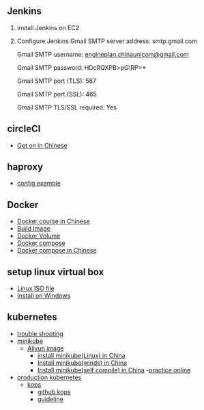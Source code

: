 ## Jenkins
1. install Jenkins on EC2
2. Configure Jenkins
    Gmail SMTP server address: smtp.gmail.com
    
    Gmail SMTP username: engineplan.chinaunicom@gmail.com
    
    Gmail SMTP password: HDcRQXPB>pG\RP=*
    
    Gmail SMTP port (TLS): 587
    
    Gmail SMTP port (SSL): 465
    
    Gmail SMTP TLS/SSL required: Yes
## circleCI
- [Get on in Chinese](https://www.jianshu.com/p/36af6af74dfc)
 ## haproxy
 - [config example](https://github.com/haproxy/haproxy/blob/master/examples/content-sw-sample.cfg)
 ## Docker
 - [Docker course in Chinese](https://www.runoob.com/docker/docker-tutorial.html)
 - [Build Image](https://github.com/docker/labs/blob/master/developer-tools/java/chapters/ch03-build-image.adoc)
 - [Docker Volume](https://www.cnblogs.com/sparkdev/p/8504050.html)
 - [Docker compose](https://docs.docker.com/compose/compose-file/)
 - [Docker compose in Chinese](https://blog.csdn.net/qq_36148847/article/details/79427878)
## setup linux virtual box
- [Linux ISO file](https://www.linuxlookup.com/linux_iso)
- [Install on Windows](https://blog.csdn.net/bruceRong/article/details/84942225)

## kubernetes
- [trouble shooting](https://github.com/kubernetes/kubernetes/issues)
- [minikube](https://kubernetes.io/docs/tutorials/hello-minikube/)
  - [Aliyun image](https://yq.aliyun.com/articles/221687)
    - [install minikube(Linux) in China](https://kofztl.github.io/blog/2018/07/26/Install-Minikube-with-Aliyun-Image.html)
    - [Install minikube(winds) in China](https://www.cnblogs.com/shanyou/p/8503839.html)
    - [Install minikube(self compile) in China](https://blog.csdn.net/qq_26188449/article/details/77543093)
  -[practice online](https://kubernetes.io/zh/docs/tutorials/kubernetes-basics/cluster-interactive/)
- [production kubernetes](https://kubernetes.io/docs/setup/production-environment)
  - [kops](https://kubernetes.io/docs/setup/production-environment/tools/kops/)
    - [github kops](https://github.com/kubernetes/kops)
    - [guideline](https://blog.csdn.net/qq_36348557/article/details/79795288)

